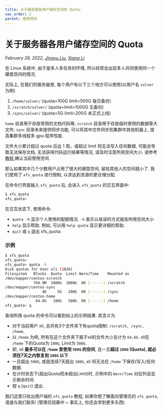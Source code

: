 ```yaml
---
title: 关于服务器各用户储存空间的 Quota
nav_order: 2
parent: 使用须知
---
```


# 关于服务器各用户储存空间的 Quota

*February 28, 2022, [Jingyu Liu](mailto:381258337@qq.com), [Xiang Li](mailto:646873166@qq.com)*

在 Linux 系统中, 由于是多人多任务的环境, 所以经常会出现多人共同使用同一个硬盘空间的情况.

实际上, 在我们的服务器里, 每个用户有以下三个地方可以使用(以用户名 `solver` 为例)

1. `/home/solver/` (quota=100G limit=500G 每日备份)
2. `/scratch/solver/` (quota=limit=1000G 无备份)
3. `/sync/solver/` (quota=5G limit=200G 未正式上线)

`home` 目录用于存放常用的文档代码等; `scratch` 目录用于存放临时使用的数据等大文件; `sync` 目录未来提供同步功能, 可以将其中文件同步到集群中其他机器上, 提高集群多线程多 gpu 程序性能.

文件大小累计超过 quota 后达 1 周，或超过 limit 则无法写入任何数据, 可能会导致无法保存文档, 无法获得代码运行结果等情况, 请及时注意所用空间大小. 请参考 <a class="one" href="xfs-quota"> 教程 </a> 确认当前使用空间.

那么如果其中几个少数用户占用了很大的硬盘空间, 留给其他人的空间就小了.
我们使用了 `xfs_quota` 进行限制, 以求达到资源的更合理分配.

<!-- 你可以通过 `xfs_quota -x -c <command> <mount_point>` 来使用 xfs_quota. 这里 command 为要输入的指令, mount_point 为挂载目录(不是必须的); 参数 `-x` 表示进入专家模式, 这样后续才能够加入 `-c` 的指令参数; 参数 `-c `后面加的就是指令. 也可以先输入 `xfs_quota`, 然后再输入指令. 我们主要学习可以输入的指令. -->

<!-- `print` 列出目前主机内的文件系统参数等数据. -->

<!-- `df` 请看下面的 `free` 命令. -->

在命令行界面输入 `xfs_quota` 后, 会进入 `xfs_quota` 的交互界面中:

~~~ bash
$ xfs_quota
xfs_quota>
~~~

在交互状态下, 使用命令:

- `quota -h` 显示个人使用的配额情况. `-h` 表示以易读的方式报告所用空间大小
- `help` 显示帮助. 例如, 可以用 `help quota` 显示更详细的帮助.
- `quit` 或 `q` 退出 xfs_quota.

### 示例

~~~ bash
$ xfs_quota
xfs_quota>
xfs_quota> quota -h
Disk quotas for User xli (1026)
Filesystem   Blocks  Quota  Limit Warn/Time    Mounted on
/dev/mapper/centos-scratch
             794.9M  1000G  1000G  00 [------] /scratch
/dev/mapper/centos-sync
                 4K     5G   200G  00 [------] /sync
/dev/mapper/centos-home
              64.6G   100G   500G  00 [------] /home
xfs_quota> q
~~~

查询所用 quota 的命令可以看到如上的示例结果. 其含义为

- 对于当前用户 xli, 总共有3个文件夹下有quota限制: `/scratch, /sync, /home`.
- 以 `/home` 为例, 所有在这个文件夹下属于xli的文件大小总计为 `64.6G`. xli在 `/home` 下的Quota为 `100G`, Limit为 `500G`.
- 即, xli **最多可以在 `/home` 里使用 `500G` 的空间**, 且一旦**超过 `100G` (Quota), 就必须在7天之内恢复到 `100G` 以下**.
- 一旦超出 `500G`, 或是连续7天超出 `100G`, xli 将无法在 `/home` 下保存(写入)任何数据.
- 在计时状态下(超出Quota而未超出Limit)时, 示例中的 `Warn/Time` 对应列会显示剩余时间.
- 按 `q` (`quit`) 退出.

<!-- 下面是一些常用的接在 `quota` 命令后的参数: -->
<!-- - `-h` 以易读的方式报告所用空间大小 -->
<!-- - `-g` 指定用户组(名称或ID) -->
<!-- - `-p` 指定具体的项目 (名称或 ID ) -->
<!-- - `-u` 指定用户名 -->
<!-- - `-b` 展示已经使用的blocks -->
<!-- - `-i` 展示已经使用的 inodes -->
<!-- - `-r` 显示使用的实时 blocks 的数量 -->
<!-- - `-n` 跳过标识符到名称的转换, 只报告 ID -->
<!-- - `-N` 取消标题 -->
<!-- - `-v` 增加报告的长度 -->
<!-- - `-f <file>` 将输出写入到文件file. -->

<!-- `free` 报告文件系统使用情况. 下面是一些参数: `-b`; `-i`; `-r`; `-h`; `-N`; `-f <file>`. -->

我们这里只给出用户端的 `xfs_quota` 教程, 如果你想了解面向管理员的 `xfs_quota`, 请速与我们联系! (管理员招募中 ~ 事实上, 你还会学到更多东西)

